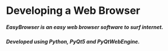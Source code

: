 <!Docktype Html>
<h1>Developing a Web Browser</h1>
<h5><b>EasyBrowser</b> is an easy web browser software to surf internet.</h5>
<h5>Developed using Python, PyQt5 and PyQtWebEngine.</h5>
</html>
